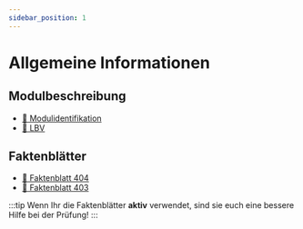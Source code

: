 ```yaml
---
sidebar_position: 1
---
```


# Allgemeine Informationen

## Modulbeschreibung

- [:paperclip: Modulidentifikation](https://drive.google.com/file/d/13RcyouuSxTd6UZUCP-Y9UcmyGdlPiZGQ/view)
- [:paperclip: LBV](https://drive.google.com/file/d/136Q5njndm681KO-w4Vzn0oGNA5VazImF/view)

## Faktenblätter

- [:paperclip: Faktenblatt 404](https://drive.google.com/file/d/131h3iXmzMGexMoQLhKLrC9qWRO1LgXd3/view)
- [:paperclip: Faktenblatt 403](https://drive.google.com/file/d/1318FFx6ZBkpmmFzr9xrpZc2zrfEvmjz5/view)

:::tip
Wenn Ihr die Faktenblätter **aktiv** verwendet, sind sie euch eine bessere Hilfe bei der Prüfung!
:::
